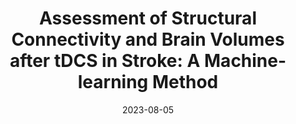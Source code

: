 ---
title: "Assessment of Structural Connectivity and Brain Volumes after tDCS in Stroke: A Machine-learning Method"
collection: publications
permalink: /publication/2009-10-01-paper-title-number-1
date: 2023-08-05
venue: 'Journal 1'
paperurl: 'https://essopenarchive.org/doi/full/10.22541/au.169294455.52265702'
citation: 'Your Name, You. (2009). &quot;Paper Title Number 1.&quot; <i>Journal 1</i>. 1(1).'
---